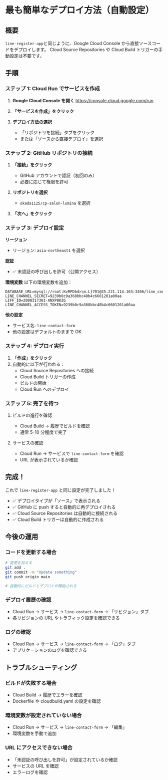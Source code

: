 # 最も簡単なデプロイ方法（自動設定）

## 概要

`line-register-app`と同じように、Google Cloud Console から直接ソースコードをデプロイします。
Cloud Source Repositories や Cloud Build トリガーの手動設定は不要です。

## 手順

### ステップ 1: Cloud Run でサービスを作成

1. **Google Cloud Console を開く**
   https://console.cloud.google.com/run

2. **「サービスを作成」をクリック**

3. **デプロイ方法の選択**
   - 「リポジトリを接続」タブをクリック
   - または「ソースから直接デプロイ」を選択

### ステップ 2: GitHub リポジトリの接続

1. **「接続」をクリック**

   - GitHub アカウントで認証（初回のみ）
   - 必要に応じて権限を許可

2. **リポジトリを選択**

   - `okada1125/cp-salon-lumina` を選択

3. **「次へ」をクリック**

### ステップ 3: デプロイ設定

**リージョン**

- リージョン: `asia-northeast1` を選択

**認証**

- ✅ 未認証の呼び出しを許可（公開アクセス）

**環境変数**
以下の環境変数を追加：

```
DATABASE_URL=mysql://root:KvRPDbd>\m.L}701@35.221.114.163:3306/line_contact_form
LINE_CHANNEL_SECRET=9239b0c9a368bbc48b4c6601201a00aa
LIFF_ID=2008317301-ANXP8KZG
LINE_CHANNEL_ACCESS_TOKEN=9239b0c9a368bbc48b4c6601201a00aa
```

**他の設定**

- サービス名: `line-contact-form`
- 他の設定はデフォルトのままで OK

### ステップ 4: デプロイ実行

1. **「作成」をクリック**
2. 自動的に以下が行われる：
   - Cloud Source Repositories への接続
   - Cloud Build トリガーの作成
   - ビルドの開始
   - Cloud Run へのデプロイ

### ステップ 5: 完了を待つ

1. ビルドの進行を確認

   - Cloud Build → 履歴でビルドを確認
   - 通常 5-10 分程度で完了

2. サービスの確認
   - Cloud Run → サービスで `line-contact-form` を確認
   - URL が表示されているか確認

## 完成！

これで `line-register-app` と同じ設定が完了しました！

- ✅ デプロイタイプが「ソース」で表示される
- ✅ GitHub に push すると自動的に再デプロイされる
- ✅ Cloud Source Repositories は自動的に接続される
- ✅ Cloud Build トリガーは自動的に作成される

## 今後の運用

### コードを更新する場合

```bash
# 変更を加える
git add .
git commit -m "Update something"
git push origin main

# 自動的にビルドとデプロイが開始される
```

### デプロイ履歴の確認

- Cloud Run → サービス → `line-contact-form` → 「リビジョン」タブ
- 各リビジョンの URL やトラフィック設定を確認できる

### ログの確認

- Cloud Run → サービス → `line-contact-form` → 「ログ」タブ
- アプリケーションのログを確認できる

## トラブルシューティング

### ビルドが失敗する場合

- Cloud Build → 履歴でエラーを確認
- Dockerfile や cloudbuild.yaml の設定を確認

### 環境変数が設定されていない場合

- Cloud Run → サービス → `line-contact-form` → 「編集」
- 環境変数を手動で追加

### URL にアクセスできない場合

- 「未認証の呼び出しを許可」が設定されているか確認
- サービスの URL を確認
- エラーログを確認
